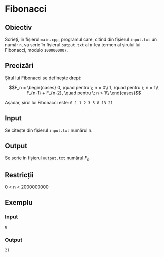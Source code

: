 # Fibonacci

## Obiectiv
Scrieți, în fișierul `main.cpp`, programul care, citind din fișierul `input.txt` un număr `n`, va scrie în fișierul `output.txt` al `n`-lea termen al șirului lui Fibonacci, modulo `1000000007`.

## Precizări
Șirul lui Fibonacci se definește drept:
```math
F_n = 
\begin{cases}
0, \quad pentru \; n = 0\\
1, \quad pentru \; n = 1\\
F_{n-1} + F_{n-2}, \quad pentru \; n > 1\\
\end{cases}
```

Așadar, șirul lui Fibonacci este:
`0 1 1 2 3 5 8 13 21`

## Input
Se citește din fișierul `input.txt` numărul n.

## Output
Se scrie în fișierul `output.txt` numărul $F_n % 1000000007$.

## Restricții
0 < n < 2000000000

## Exemplu
### Input
```
8
```
### Output
```
21
```
